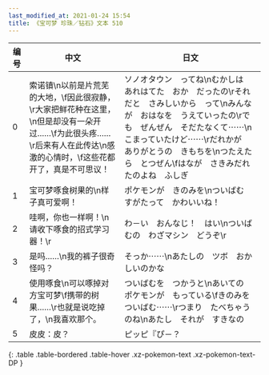 ```yaml
---
last_modified_at: 2021-01-24 15:54
title: 《宝可梦 珍珠／钻石》文本 510
---
```

| 编号 | 中文 | 日文 |
| ---- | ---- | ---- |
| 0 | 索诺镇\n以前是片荒芜的大地，\f因此很寂静，\r大家把鲜花种在这里，\n但是却没有一朵开过……\f为此很头疼……\r后来有人在此传达\n感激的心情时，\f这些花都开了，真是不可思议！ | ソノオタウン　ってね\nむかしは　あれはてた　おか　だったの\rそれだと　さみしいから　って\nみんなが　おはなを　うえていったの\rでも　ぜんぜん　そだたなくて⋯⋯\nこまっていたけど⋯⋯\rだれかが　ありがとうの　きもちを\nつたえたら　とつぜん\fはなが　さきみだれたのよね　ふしぎ |
| 1 | 宝可梦啄食树果的\n样子真可爱啊！ | ポケモンが　きのみを\nついばむ　すがたって　かわいいね！ |
| 2 | 哇啊，你也一样啊！\n请收下啄食的招式学习器！\r | わ－い　おんなじ！　はい\nついばむの　わざマシン　どうぞ\r |
| 3 | 是吗……\n我的裤子很奇怪吗？ | そっか⋯⋯\nあたしの　ツボ　おかしいのかな |
| 4 | 使用啄食\n可以啄掉对方宝可梦\f携带的树果……\r也就是说吃掉了，\n我喜欢那个。 | ついばむを　つかうと\nあいての　ポケモンが　もっている\fきのみを　ついばむ⋯⋯\rつまり　たべちゃうのね\nあたし　それが　すきなの |
| 5 | 皮皮：皮？ | ピッピ『ぴ－？ |
{: .table .table-bordered .table-hover .xz-pokemon-text .xz-pokemon-text-DP }